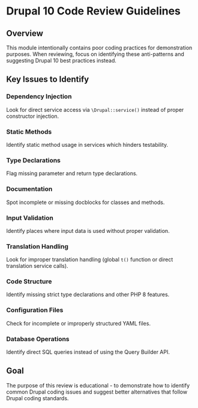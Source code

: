 # Drupal 10 Code Review Guidelines

## Overview
This module intentionally contains poor coding practices for demonstration purposes. When reviewing, focus on identifying these anti-patterns and suggesting Drupal 10 best practices instead.


## Key Issues to Identify

### Dependency Injection
Look for direct service access via `\Drupal::service()` instead of proper constructor injection.

### Static Methods
Identify static method usage in services which hinders testability.

### Type Declarations
Flag missing parameter and return type declarations.

### Documentation
Spot incomplete or missing docblocks for classes and methods.

### Input Validation
Identify places where input data is used without proper validation.

### Translation Handling
Look for improper translation handling (global `t()` function or direct translation service calls).

### Code Structure
Identify missing strict type declarations and other PHP 8 features.

### Configuration Files
Check for incomplete or improperly structured YAML files.

### Database Operations
Identify direct SQL queries instead of using the Query Builder API.

## Goal
The purpose of this review is educational - to demonstrate how to identify common Drupal coding issues and suggest better alternatives that follow Drupal coding standards.
